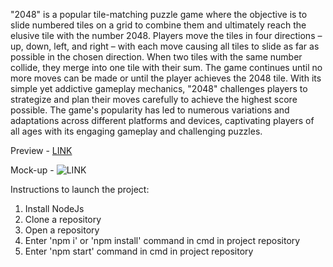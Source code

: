 "2048" is a popular tile-matching puzzle game where the objective is to slide numbered tiles on a grid to combine them and ultimately reach the elusive tile with the number 2048. Players move the tiles in four directions – up, down, left, and right – with each move causing all tiles to slide as far as possible in the chosen direction. When two tiles with the same number collide, they merge into one tile with their sum. The game continues until no more moves can be made or until the player achieves the 2048 tile. With its simple yet addictive gameplay mechanics, "2048" challenges players to strategize and plan their moves carefully to achieve the highest score possible. The game's popularity has led to numerous variations and adaptations across different platforms and devices, captivating players of all ages with its engaging gameplay and challenging puzzles.

Preview - [LINK](https://kovachhh.github.io/js_2048_game/)

Mock-up - ![LINK](./src/images/reference.png)

Instructions to launch the project:
1. Install NodeJs
2. Clone a repository
3. Open a repository
4. Enter 'npm i' or 'npm install' command in cmd in project repository
5. Enter 'npm start' command in cmd in project repository
